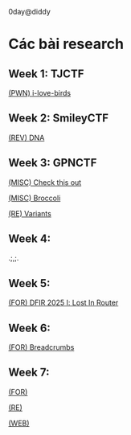 0day@diddy
# Các bài research

## Week 1: TJCTF 
[(PWN) i-love-birds](https://github.com/ndhnam13/CTFs/tree/main/EAS3%20-%200day%40freddy/tjctf/PWN/bird)

## Week 2: SmileyCTF
[(REV) DNA](https://github.com/ndhnam13/CTFs/tree/main/EAS3%20-%200day%40freddy/SmileyCTF/REV/dna)

## Week 3: GPNCTF
[(MISC) Check this out](https://github.com/ndhnam13/CTFs/tree/main/EAS3%20-%200day%40freddy/GpnCTF/MISC/Broccoli)

[(MISC) Broccoli](https://github.com/ndhnam13/CTFs/tree/main/EAS3%20-%200day%40freddy/GpnCTF/MISC/check-this-out)

[(RE) Variants](https://github.com/ndhnam13/CTFs/tree/main/EAS3%20-%200day%40freddy/GpnCTF/RE/variants)

## Week 4: 
.;,;.

## Week 5:
[(FOR) DFIR 2025 Ⅰ: Lost In Router](https://github.com/ndhnam13/CTFs/tree/main/EAS3%20-%200day%40freddy/R3CTF/dfir2025/P1)

## Week 6:
[(FOR) Breadcrumbs](https://github.com/ndhnam13/CTFs/tree/main/EAS3%20-%200day%40freddy/L3akCTF/Breadcrumbs)

## Week 7:
[(FOR)](https://github.com/ndhnam13/CTFs/blob/main/EAS3%20-%200day%40freddy/Week7/FOR.md)

[(RE)](https://github.com/ndhnam13/CTFs/blob/main/EAS3%20-%200day%40freddy/Week7/RE.md)

[(WEB)](https://k4ahr.work/writeups/owasp/)
